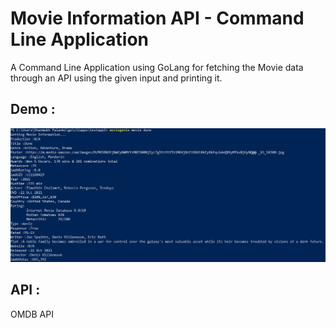 # Movie Information API - Command Line Application
A Command Line Application using GoLang for fetching the Movie data through an API using the given input and printing it.

## Demo :
![](MovieAPIDemo.JPG)

## API :
OMDB API
